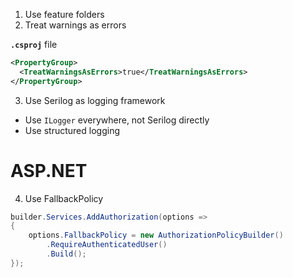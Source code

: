 1. Use feature folders
2. Treat warnings as errors

**`.csproj`** file
```xml
<PropertyGroup>
  <TreatWarningsAsErrors>true</TreatWarningsAsErrors>
</PropertyGroup>
```
3. Use Serilog as logging framework
  - Use `ILogger` everywhere, not Serilog directly
  - Use structured logging

# ASP.NET
4. Use FallbackPolicy
```csharp
builder.Services.AddAuthorization(options =>
{
    options.FallbackPolicy = new AuthorizationPolicyBuilder()
        .RequireAuthenticatedUser()
        .Build();
});
```

